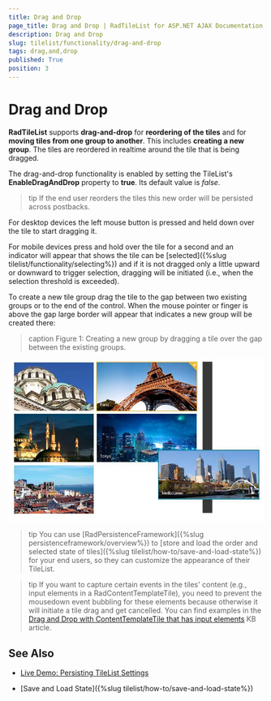 ```yaml
---
title: Drag and Drop
page_title: Drag and Drop | RadTileList for ASP.NET AJAX Documentation
description: Drag and Drop
slug: tilelist/functionality/drag-and-drop
tags: drag,and,drop
published: True
position: 3
---
```


# Drag and Drop




**RadTileList** supports **drag-and-drop** for **reordering of the tiles** and for **moving tiles from one group to another**. This includes **creating a new group**. The tiles are reordered in realtime around the tile that is being dragged.

The drag-and-drop functionality is enabled by setting the TileList's **EnableDragAndDrop** property to **true**. Its default value is *false*.

>tip If the end user reorders the tiles this new order will be persisted across postbacks.



For desktop devices the left mouse button is pressed and held down over the tile to start dragging it.

For mobile devices press and hold over the tile for a second and an indicator will appear that shows the tile can be [selected]({%slug tilelist/functionality/selecting%}) and if it is not dragged only a little upward	or downward to trigger selection, dragging will be initiated (i.e., when the selection threshold is exceeded).

To create a new tile group drag the tile to the gap between two existing groups or to the end of the control. When the mouse pointer or finger is above the gap large border will appear that indicates a new group will be created there:

>caption Figure 1: Creating a new group by dragging a tile over the gap between the existing groups.

![tile List-drag-drop-new-group-indicator](images/tileList-drag-drop-new-group-indicator.jpg)

>tip You can use [RadPersistenceFramework]({%slug persistenceframework/overview%}) to [store and load the order and selected state of tiles]({%slug tilelist/how-to/save-and-load-state%}) for your end users, so they can customize the appearance of their TileList.



>tip If you want to capture certain events in the tiles' content (e.g., input elements in a RadContentTemplateTile), you need to prevent the mousedown event bubbling for these elements because otherwise it will initiate a tile drag and get cancelled. You can find examples in the [Drag and Drop with ContentTemplateTile that has input elements](http://www.telerik.com/support/kb/aspnet-ajax/tilelist/details/drag-and-drop-with-contenttemplatetile-input-elements) KB article.

## See Also

* [Live Demo: Persisting TileList Settings](http://demos.telerik.com/aspnet-ajax/tilelist/examples/application-scenarios/persisting-tilelist-settings/defaultcs.aspx)

* [Save and Load State]({%slug tilelist/how-to/save-and-load-state%})


